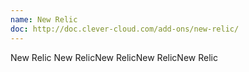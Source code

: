 ```yaml
---
name: New Relic
doc: http://doc.clever-cloud.com/add-ons/new-relic/
---
```


New Relic New RelicNew RelicNew RelicNew Relic